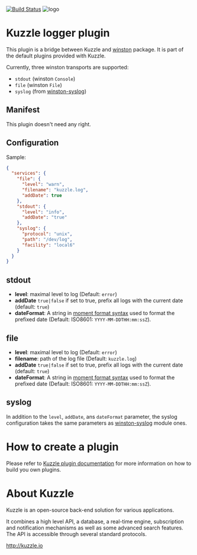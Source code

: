 [![Build Status](https://travis-ci.org/kuzzleio/kuzzle-plugin-logger.svg?branch=master)](https://travis-ci.org/kuzzleio/kuzzle-plugin-logger)
![logo](http://kuzzle.io/images/logoS.png)

# Kuzzle logger plugin

This plugin is a bridge between Kuzzle and [winston](https://www.npmjs.com/package/winston) package.
It is part of the default plugins provided with Kuzzle.

Currently, three winston transports are supported:

* `stdout` (winston `Console`)
* `file` (winston `File`)
* `syslog` (from [winston-syslog](https://www.npmjs.com/package/winston-syslog))


## Manifest

This plugin doesn't need any right.

## Configuration

Sample:

```json
{
  "services": {
    "file": {
      "level": "warn",
      "filename": "kuzzle.log",
      "addDate": true
    },
    "stdout": {
      "level": "info",
      "addDate": "true"
    },
    "syslog": {
      "protocol": "unix",
      "path": "/dev/log",
      "facility": "local6"
    }
  }
}
```

## stdout

* **level**: maximal level to log (Default: `error`)
* **addDate** `true|false` if set to true, prefix all logs with the current date (default: `true`)
* **dateFormat**: A string in [moment format syntax](http://momentjs.com/docs/#/displaying/) used to format the prefixed date (Default: ISO8601: `YYYY-MM-DDTHH:mm:ssZ`).

## file

* **level**: maximal level to log (Default: `error`)
* **filename**: path of the log file (Default: `kuzzle.log`)
* **addDate** `true|false` if set to true, prefix all logs with the current date (default: `true`)
* **dateFormat**: A string in [moment format syntax](http://momentjs.com/docs/#/displaying/) used to format the prefixed date (Default: ISO8601: `YYYY-MM-DDTHH:mm:ssZ`).

## syslog

In addition to the `level`, `addDate`, ans `dateFormat` parameter, the syslog configuration takes the same parameters as [winston-syslog](https://github.com/winstonjs/winston-syslog) module ones.

# How to create a plugin

Please refer to [Kuzzle plugin documentation](http://kuzzle.io/guide/#plugins) for more information on how to build you own plugins.

# About Kuzzle

Kuzzle is an open-source back-end solution for various applications. 

It combines a high level API, a database, a real-time engine, subscription and notification mechanisms as well as some advanced search features. The API is accessible through several standard protocols. 

http://kuzzle.io

